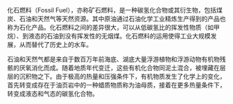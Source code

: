 
化石燃料（Fossil Fuel），亦称矿石燃料，是一种碳氢化合物或其衍生物，包括煤炭、石油和天然气等天然资源。其中原油通过石油化学工业精炼生产得到的产品也称为石化产品。化石燃料之间的差异很大，可以从低碳氢比的挥发性物质（如甲烷）、到液态的石油到没有挥发性的无烟煤。化石燃料的运用使得工业大规模发展，从而替代了历史上的水车。

石油和天然气都是来自于数百万年前海底、湖底大量浮游植物和浮游动物有机物残骸的厌氧消化而成。随着地质年代变迁，这些有机化合物同泥土混合，被埋藏在层层的沉积物之下。由于极高的热量和压强条件下，有机物质发生了化学上的变化，首先转变成存在于油页岩中的一种蜡质物质称为油母质，接着在更多热量条件下，转变成液态和气态的碳氢化合物。
